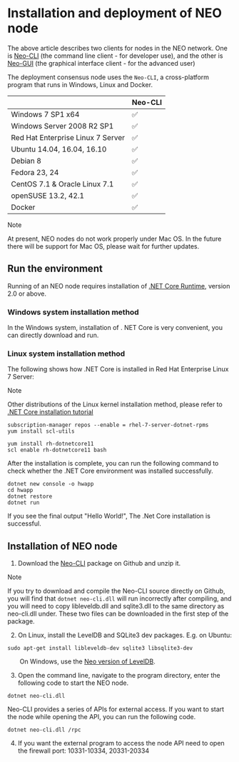 # Installation and deployment of NEO node 

The above article describes two clients for nodes in the NEO network. One is [Neo-CLI](https://github.com/neo-project/neo-cli/releases) (the command line client - for developer use), and the other is [Neo-GUI](https://github.com/neo-project/neo-gui/releases) (the graphical interface client - for the advanced user)

The deployment consensus node uses the `Neo-CLI`, a cross-platform program that runs in Windows, Linux and Docker.

|                                   | Neo-CLI |
| --------------------------------- | ----------------- |
| Windows 7 SP1 x64                 | ✅                 |
| Windows Server 2008 R2 SP1        | ✅                 |
| Red Hat Enterprise Linux 7 Server | ✅                 |
| Ubuntu 14.04, 16.04, 16.10        | ✅                 |
| Debian 8                          | ✅                 |
| Fedora 23, 24                     | ✅                 |
| CentOS 7.1 & Oracle Linux 7.1     | ✅                 |
| openSUSE 13.2, 42.1               | ✅                 |
| Docker                            | ✅                 |

> [!Note]
> At present, NEO nodes do not work properly under Mac OS. In the future there will be support for Mac OS, please wait for further updates.

## Run the environment

Running of an NEO node requires installation of [.NET Core Runtime](https://www.microsoft.com/net/download/core#/runtime), version 2.0 or above.

### Windows system installation method

In the Windows system, installation of . NET Core is very convenient, you can directly download and run.

### Linux system installation method

The following shows how .NET Core is installed in Red Hat Enterprise Linux 7 Server:

> [!Note]
> Other distributions of the Linux kernel installation method, please refer to [.NET Core installation tutorial](https://www.snetnet/core#linuxredhat)


```
subscription-manager repos --enable = rhel-7-server-dotnet-rpms
yum install scl-utils
```

```
yum install rh-dotnetcore11
scl enable rh-dotnetcore11 bash
```

After the installation is complete, you can run the following command to check whether the .NET Core environment was installed successfully.

```
dotnet new console -o hwapp
cd hwapp
dotnet restore
dotnet run
```

If you see the final output "Hello World!", The .Net Core installation is successful.


## Installation of NEO node

1. Download the [Neo-CLI](https://github.com/neo-project/neo-cli/releases) package on Github and unzip it.

> [!Note]
> If you try to download and compile the Neo-CLI source directly on Github, you will find that `dotnet neo-cli.dll` will run incorrectly after compiling, and you will need to copy libleveldb.dll and sqlite3.dll to the same directory as neo-cli.dll under. These two files can be downloaded in the first step of the package.

2. On Linux, install the LevelDB and SQLite3 dev packages. E.g. on Ubuntu:

```
sudo apt-get install libleveldb-dev sqlite3 libsqlite3-dev
```
&nbsp;&nbsp;&nbsp;&nbsp;&nbsp;&nbsp;&nbsp;On Windows, use the [Neo version of LevelDB](https://github.com/neo-project/leveldb).

3. Open the command line, navigate to the program directory, enter the following code to start the NEO node.

```
dotnet neo-cli.dll
```

Neo-CLI provides a series of APIs for external access. If you want to start the node while opening the API, you can run the following code.
```
dotnet neo-cli.dll /rpc
```
4. If you want the external program to access the node API need to open the firewall port: 10331-10334, 20331-20334
